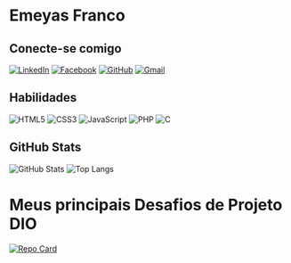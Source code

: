 # Emeyas Franco

## Conecte-se comigo
[![LinkedIn](https://img.shields.io/badge/LinkedIn-444444?style=for-the-badge&logo=linkedin&logoColor=white)](https://www.linkedin.com/in/emeyas-franco/)
[![Facebook](https://img.shields.io/badge/Facebook-444444?style=for-the-badge&logo=facebook&logoColor=blue)](https://www.facebook.com/profile.php?id=100082735088141/)
[![GitHub](https://img.shields.io/badge/GitHub-444444?style=for-the-badge&logo=github&logoColor=white)](https://github.com/emeyas-franco)
[![Gmail](https://img.shields.io/badge/Gmail-444444?style=for-the-badge&logo=gmail&logoColor=red)](mailto:emeyasdev@gmail.com)

## Habilidades
![HTML5](https://img.shields.io/badge/HTML5-E34F26?style=for-the-badge&logo=html5&logoColor=white)
![CSS3](https://img.shields.io/badge/CSS3-1572B6?style=for-the-badge&logo=css3&logoColor=white)
![JavaScript](https://img.shields.io/badge/JavaScript-F7DF1E?style=for-the-badge&logo=javascript&logoColor=black)
![PHP](https://img.shields.io/badge/PHP-777BB4?style=for-the-badge&logo=php&logoColor=white)
![C](https://img.shields.io/badge/C-00599C?style=for-the-badge&logo=c&logoColor=white)

## GitHub Stats
![GitHub Stats](https://github-readme-stats.vercel.app/api?username=emeyas-franco&theme=dracula&show_icons=true)
![Top Langs](https://github-readme-stats-git-masterrstaa-rickstaa.vercel.app/api/top-langs/?username=emeyas-franco&layout=compact&theme=dracula)

# Meus principais Desafios de Projeto DIO
[![Repo Card](https://github-readme-stats.vercel.app/api/pin/?username=emeyas-franco&repo=desafio-do-felipao&theme=dracula&show_icons=true)](https://github.com/emeyas-franco/desafio-do-felipao)


